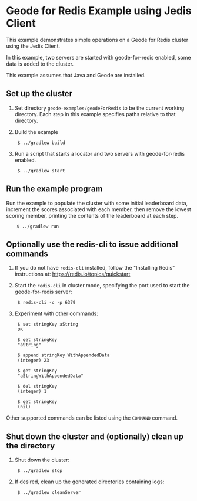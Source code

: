<!--
Licensed to the Apache Software Foundation (ASF) under one or more
contributor license agreements.  See the NOTICE file distributed with
this work for additional information regarding copyright ownership.
The ASF licenses this file to You under the Apache License, Version 2.0
(the "License"); you may not use this file except in compliance with
the License.  You may obtain a copy of the License at

     http://www.apache.org/licenses/LICENSE-2.0

Unless required by applicable law or agreed to in writing, software
distributed under the License is distributed on an "AS IS" BASIS,
WITHOUT WARRANTIES OR CONDITIONS OF ANY KIND, either express or implied.
See the License for the specific language governing permissions and
limitations under the License.
-->

# Geode for Redis Example using Jedis Client

This example demonstrates simple operations on a Geode for Redis cluster using the Jedis Client.

In this example, two servers are started with geode-for-redis enabled, some data is added to the cluster.

This example assumes that Java and Geode are installed.

## Set up the cluster 
1. Set directory ```geode-examples/geodeForRedis``` to be the
current working directory.
Each step in this example specifies paths relative to that directory.

2. Build the example

        $ ../gradlew build

3. Run a script that starts a locator and two servers with geode-for-redis enabled.

        $ ../gradlew start

## Run the example program
Run the example to populate the cluster with some initial leaderboard data, increment 
the scores associated with each member, then remove the lowest scoring member, printing the
contents of the leaderboard at each step.

        $ ../gradlew run

## Optionally use the redis-cli to issue additional commands

1. If you do not have `redis-cli` installed, follow the "Installing Redis" instructions 
at: https://redis.io/topics/quickstart

2. Start the `redis-cli` in cluster mode, specifying the port used to start the geode-for-redis 
server:

        $ redis-cli -c -p 6379

3. Experiment with other commands:

        $ set stringKey aString
        OK
        
        $ get stringKey
        "aString"
        
        $ append stringKey WithAppendedData
        (integer) 23
        
        $ get stringKey
        "aStringWithAppendedData"
        
        $ del stringKey
        (integer) 1
        
        $ get stringKey
        (nil)

Other supported commands can be listed using the `COMMAND` command.

## Shut down the cluster and (optionally) clean up the directory
1. Shut down the cluster:

        $ ../gradlew stop

2. If desired, clean up the generated directories containing
logs:
    
        $ ../gradlew cleanServer
